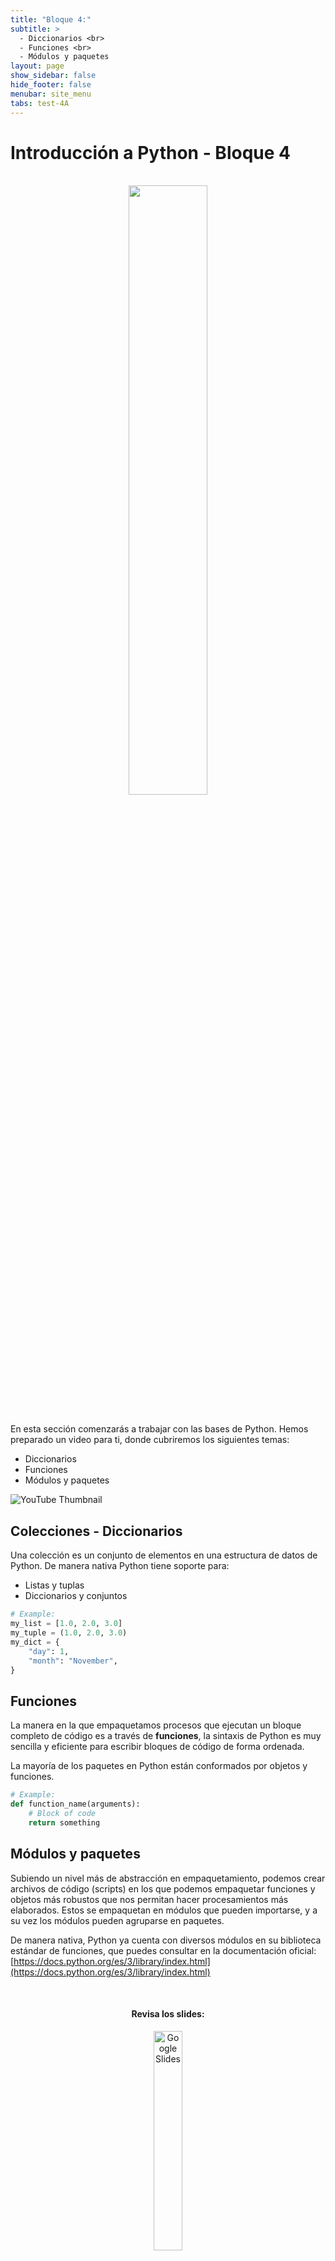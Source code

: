 ```yaml
---
title: "Bloque 4:"
subtitle: >
  - Diccionarios <br>
  - Funciones <br>
  - Módulos y paquetes
layout: page
show_sidebar: false
hide_footer: false
menubar: site_menu
tabs: test-4A
---
```


# Introducción a Python - Bloque 4

<br>
<center>
  <img width="50%" src="https://www.python.org/static/community_logos/python-logo-generic.svg">
</center>
<br>

En esta sección comenzarás a trabajar con las bases de Python. Hemos preparado un video para ti, donde cubriremos los siguientes temas:

- Diccionarios
- Funciones
- Módulos y paquetes

![YouTube Thumbnail](https://vidooly.com/blog/wp-content/uploads/2015/01/How-to-optimise-your-YouTube-Thumbnails.png)

## Colecciones - Diccionarios

Una colección es un conjunto de elementos en una estructura de datos de Python. De manera nativa Python tiene soporte para:
- Listas y tuplas
- Diccionarios y conjuntos

```python
# Example:
my_list = [1.0, 2.0, 3.0]
my_tuple = (1.0, 2.0, 3.0)
my_dict = {
    "day": 1,
    "month": "November",
}
```

## Funciones

La manera en la que empaquetamos procesos que ejecutan un bloque completo de código es a través de **funciones**, la sintaxis de Python es muy sencilla y eficiente para escribir bloques de código de forma ordenada.

La mayoría de los paquetes en Python están conformados por objetos y funciones.

```python
# Example:
def function_name(arguments):
    # Block of code
    return something
```

## Módulos y paquetes

Subiendo un nivel más de abstracción en empaquetamiento, podemos crear archivos de código (scripts) en los que podemos empaquetar funciones y objetos más robustos que nos permitan hacer procesamientos más elaborados. Estos se empaquetan en módulos que pueden importarse, y a su vez los módulos pueden agruparse en paquetes.

De manera nativa, Python ya cuenta con diversos módulos en su biblioteca estándar de funciones, que puedes consultar en la documentación oficial: [https://docs.python.org/es/3/library/index.html](https://docs.python.org/es/3/library/index.html)


<center>
  <br>
  <h4>Revisa los slides:</h4>
  <a href="https://docs.google.com/presentation/d/e/2PACX-1vQCrevv0bcEW1O_oC4A8Huz2L8mEK8d50vDdYoNbGioU7C6z2CtaDVo_VumwbXWO0O99LHlycVn7wpd/pub?start=false&loop=false&delayms=3000" target="_blank">
    <img width="30%" src="https://img.shields.io/static/v1?label=Slides&message=Google%20Slides&color=tomato" alt="Google Slides"/>
  </a>
  <br><br>
  <h4>Ejecuta el código:</h4>
  <a href="https://colab.research.google.com/github/futurelabmx/cdecmx/blob/main/A%20-%20Intro%20a%20Python.ipynb" target="_blank">
    <img width="30%" src="https://colab.research.google.com/assets/colab-badge.svg" alt="Open In Colab"/>
  </a>
</center>

<!-- Buttons -->
<br>
<div class="buttons has-addons is-centered">
  <a class="button is-outlined" href="/bloque-3A/">◀︎ Anterior</a>
  <a class="button is-warning" href="/test-4A/">📝 Realizar prueba del módulo</a>
  <a class="button is-outlined" href="/bloque-1B/">Siguiente ▶︎</a>
</div>